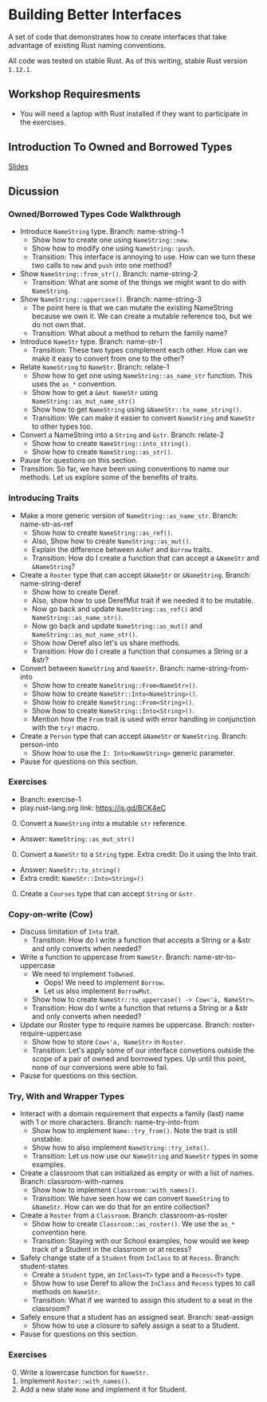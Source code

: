 # Building Better Interfaces

A set of code that demonstrates how to create interfaces that take advantage of existing Rust naming conventions.

All code was tested on stable Rust. As of this writing, stable Rust version `1.12.1`.

## Workshop Requiresments

* You will need a laptop with Rust installed if they want to participate in the exercises.

## Introduction To Owned and Borrowed Types

[Slides](https://docs.google.com/presentation/d/1kH5xXvHj9CU1_OfYXM4oaeo3VVzAyhUlcW9LNirCQwI/edit?usp=sharing)

## Dicussion

### Owned/Borrowed Types Code Walkthrough

* Introduce `NameString` type. Branch: name-string-1
   * Show how to create one using `NameString::new`.
   * Show how to modify one using `NameString::push`.
   * Transition: This interface is annoying to use. How can we turn these two calls to `new` and `push` into one method?
* Show `NameString::from_str()`. Branch: name-string-2
   * Transition: What are some of the things we might want to do with `NameString`.
* Show `NameString::uppercase()`. Branch: name-string-3
   * The point here is that we can mutate the existing NameString because we own it. We can create a mutable reference too, but we do not own that.
   * Transition: What about a method to return the family name?
* Introduce `NameStr` type. Branch: name-str-1
   * Transition: These two types complement each other. How can we make it easy to convert from one to the other?
* Relate `NameString` to `NameStr`. Branch: relate-1
  * Show how to get one using `NameString::as_name_str` function. This uses the `as_*` convention.
  * Show how to get a `&mut NameStr` using `NameString::as_mut_name_str()`
  * Show how to get `NameString` using `&NameStr::to_name_string()`.
  * Transition: We can make it easier to convert `NameString` and `NameStr` to other types too.
* Convert a NameString into a `String` and `&str`. Branch: relate-2
  * Show how to create `NameString::into_string()`.
  * Show how to create `NameString::as_str()`.
* Pause for questions on this section.
* Transition: So far, we have been using conventions to name our methods. Let us explore some of the benefits of traits.

### Introducing Traits

* Make a more generic version of `NameString::as_name_str`. Branch: name-str-as-ref
  * Show how to create `NameString::as_ref()`.
  * Also, Show how to create `NameString::as_mut()`.
  * Explain the difference between `AsRef` and `Borrow` traits.
  * Transition: How do I create a function that can accept a `&NameStr` and `&NameString`?
* Create a `Roster` type that can accept `&NameStr` or `&NameString`. Branch: name-string-deref
  * Show how to create Deref.
  * Also, show how to use DerefMut trait if we needed it to be mutable.
  * Now go back and update `NameString::as_ref()` and `NameString::as_name_str()`.
  * Now go back and update `NameString::as_mut()` and `NameString::as_mut_name_str()`.
  * Show how Deref also let's us share methods.
  * Transition: How do I create a function that consumes a String or a &str?
* Convert between `NameString` and `NameStr`. Branch: name-string-from-into
  * Show how to create `NameString::From<NameStr>()`.
  * Show how to create `NameStr::Into<NameString>()`.
  * Show how to create `NameString::From<String>()`.
  * Show how to create `NameString::Into<String>()`.
  * Mention how the `From` trait is used with error handling in conjunction with the `try!` macro.
* Create a `Person` type that can accept `&NameStr` or `NameString`. Branch: person-into
  * Show how to use the `I: Into<NameString>` generic parameter.
* Pause for questions on this section.

### Exercises

* Branch: exercise-1
* play.rust-lang.org link: https://is.gd/BCK4eC

0. Convert a `NameString` into a mutable `str` reference.
  * Answer: `NameString::as_mut_str()`
0. Convert a `NameStr` to a `String` type. Extra credit: Do it using the Into trait.
  * Answer: `NameStr::to_string()`
  * Extra credit: `NameStr::Into<String>()`
0. Create a `Courses` type that can accept `String` or `&str`.

### Copy-on-write (Cow)

* Discuss limitation of `Into` trait.
   * Transition: How do I write a function that accepts a String or a &str and only converts when needed?
* Write a function to uppercase from `NameStr`. Branch: name-str-to-uppercase
  * We need to implement `ToOwned`.
    * Oops! We need to implement `Borrow`.
    * Let us also implement `BorrowMut`.
  * Show how to create `NameStr::to_uppercase() -> Cow<'a, NameStr>`.
  * Transition: How do I write a function that returns a String or a &str and only converts when needed?
* Update our Roster type to require names be uppercase. Branch: roster-require-uppercase
  * Show how to store `Cow<'a, NameStr>` in `Roster`.
  * Transition: Let's apply some of our interface convetions outside the scope of a pair of owned and borrowed types. Up until this point, none of our conversions were able to fail.
* Pause for questions on this section.

### Try, With and Wrapper Types

* Interact with a domain requirement that expects a family (last) name with 1 or more characters. Branch: name-try-into-from
  * Show how to implement `Name::try_from()`. Note the trait is still unstable.
  * Show how to also implement `NameString::try_into()`.
  * Transition: Let us now use our `NameString` and `NameStr` types in some examples.
* Create a classroom that can initialized as empty or with a list of names. Branch: classroom-with-names
  * Show how to implement `Classroom::with_names()`.
  * Transition: We have seen how we can convert `NameString` to `&NameStr`. How can we do that for an entire collection?
* Create a `Roster` from a `Classroom`. Branch: classroom-as-roster
  * Show how to create `Classroom::as_roster()`. We use the `as_*` convention here.
  * Transition: Staying with our School examples, how would we keep track of a Student in the classroom or at recess?
* Safely change state of a `Student` from `InClass` to at `Recess`. Branch: student-states
  * Create a `Student` type, an `InClass<T>` type and a `Recess<T>` type.
  * Show how to use Deref to allow the `InClass` and `Recess` types to call methods on `NameStr`.
  * Transition: What if we wanted to assign this student to a seat in the classroom?
* Safely ensure that a student has an assigned seat. Branch: seat-assign
  * Show how to use a closure to safely assign a seat to a Student.
* Pause for questions on this section.

### Exercises

0. Write a lowercase function for `NameStr`.
0. Implement `Roster::with_names()`.
0. Add a new state `Home` and implement it for Student.
